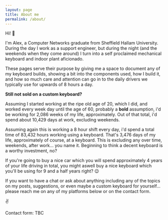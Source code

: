 ```yaml
---
layout: page
title: About me
permalink: /about/
---
```


Hi! 👋

I'm Alex, a Computer Networks graduate from Sheffield Hallam University. During the day I work as a support engineer, but during the night (and the weekends when they come around) I turn into a self proclaimed mechanical keyboard and indoor plant aficionado.

These pages serve their purpose by giving me a space to document any of my keyboard builds, showing a bit into the components used, how I build it, and how so much care and attention can go in to the daily drivers we typically use for upwards of 8 hours a day.

**Still not sold on a custom keyboard?**

Assuming I started working at the ripe old age of 20, which I did, and worked every week day until the age of 60, probably a **bold** assumption, i'd be working for 2,086 weeks of my life, approximately. Out of that total, i'd spend about 10,429 days at work, excluding weekends.

Assuming again this is working a 8 hour shift every day, i'd spend a total time of 83,432 hours working using a keyboard. That's 3,476 days of my life, approximately of course, at a keyboard. This is excluding any over time, weekends, after work... you name it. Beginning to think a decent keyboard is a worthy investment, no?

If you're going to buy a nice car which you will spend approximately 4 years of your life driving in total, you might aswell buy a nice keyboard which you'll be using for 9 and a half years right? 😉

If you want to have a chat or ask about anything including any of the topics on my posts, suggestions, or even maybe a custom keyboard for yourself... please reach me on any of my platforms below or on the contact form.

✌

Contact form:
TBC
